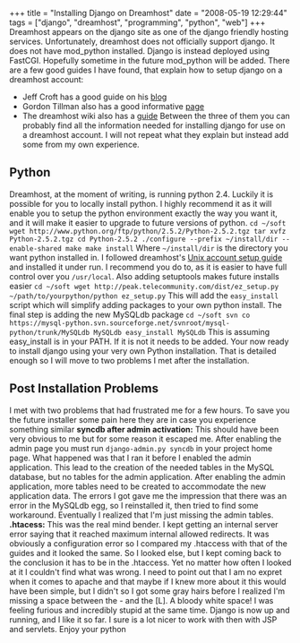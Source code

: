 +++
title = "Installing Django on Dreamhost"
date = "2008-05-19 12:29:44"
tags = ["django", "dreamhost", "programming", "python", "web"]
+++
Dreamhost appears on the django site as one of the django friendly hosting
services. Unfortunately, dreamhost does not officially support django. It does
not have mod_python installed. Django is instead deployed using FastCGI.
Hopefully sometime in the future mod_python will be added. There are a few
good guides I have found, that explain how to setup django on a dreamhost
account:

* Jeff Croft has a good guide on his [blog](http://jeffcroft.com/blog/2006/may/11/django-dreamhost/)
* Gordon Tillman also has a good informative [page](http://www.gordontillman.info/Development/DjangoDreamhost)
* The dreamhost wiki also has a [guide](http://wiki.dreamhost.com/index.php/Django)
Between the three of them you can probably find all the information needed for
installing django for use on a dreamhost account. I will not repeat what they
explain but instead add some from my own experience.

## Python

Dreamhost, at the moment of writing, is running python 2.4. Luckily it is
possible for you to locally install python. I highly recommend it as it will
enable you to setup the python environment exactly the way you want it, and it
will make it easier to upgrade to future versions of python. ` cd ~/soft wget
http://www.python.org/ftp/python/2.5.2/Python-2.5.2.tgz tar xvfz
Python-2.5.2.tgz cd Python-2.5.2 ./configure --prefix ~/install/dir --enable-shared make make install ` Where `~/install/dir` is the directory you want
python installed in. I followed dreamhost's [Unix account setup
guide](http://wiki.dreamhost.com/Unix_account_setup) and installed it under
run. I recommend you do to, as it is easier to have full control over you
`/usr/local`. Also adding setuptools makes future installs easier ` cd ~/soft
wget http://peak.telecommunity.com/dist/ez_setup.py
~/path/to/yourpython/python ez_setup.py ` This will add the `easy_install`
script which will simplify adding packages to your own python install. The
final step is adding the new MySQLdb package ` cd ~/soft svn co https://mysql-python.svn.sourceforge.net/svnroot/mysql-python/trunk/MySQLdb MySQLdb
easy_install MySQLdb ` This is assuming easy_install is in your PATH. If it is
not it needs to be added. Your now ready to install django using your very own
Python installation. That is detailed enough so I will move to two problems I
met after the installation.

## Post Installation Problems

I met with two problems that had frustrated me for a few hours. To save you
the future installer some pain here they are in case you experience something
similar **syncdb after admin activation:** This should have been very obvious
to me but for some reason it escaped me. After enabling the admin page you
must run `django-admin.py syncdb` in your project home page. What happened was
that I ran it before I enabled the admin application. This lead to the
creation of the needed tables in the MySQL database, but no tables for the
admin application. After enabling the admin application, more tables need to
be created to accommodate the new application data. The errors I got gave me
the impression that there was an error in the MySQLdb egg, so I reinstalled
it, then tried to find some workaround. Eventually I realized that I'm just
missing the admin tables. **.htacess:** This was the real mind bender. I kept
getting an internal server error saying that it reached maximum internal
allowed redirects. It was obviously a configuration error so I compared my
.htaccess with that of the guides and it looked the same. So I looked else,
but I kept coming back to the conclusion it has to be in the .htaccess. Yet no
matter how often I looked at it I couldn't find what was wrong. I need to
point out that I am no expret when it comes to apache and that maybe if I knew
more about it this would have been simple, but I didn't so I got some gray
hairs before I realized I'm missing a space between the - and the [L]. A
bloody white space! I was feeling furious and incredibly stupid at the same
time. Django is now up and running, and I like it so far. I sure is a lot
nicer to work with then with JSP and servlets. Enjoy your python

